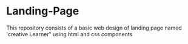 # Landing-Page
This repository consists of a basic web design of landing page named 'creative Learner" using html and css components
